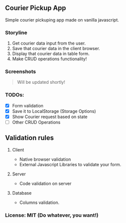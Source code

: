 ## Courier Pickup App

Simple courier pickuping app made on vanilla javascript.

### Storyline

1. Get courier data input from the user.
2. Save that courier data in the client browser.
3. Display that courier data in table form.
4. Make CRUD operations functionality!

### Screenshots

> Will be updated shortly!

### TODOs:

- [x] Form validation
- [x] Save it to LocalStorage (Storage Options)
- [x] Show Courier request based on state
- [ ] Other CRUD Operations

## Validation rules

1. Client

   - Native browser validation
   - External Javascript Libraries to validate your form.

2. Server

   - Code validation on server

3. Database

   - Columns validation.

### License: MIT (Do whatever, you want!)
